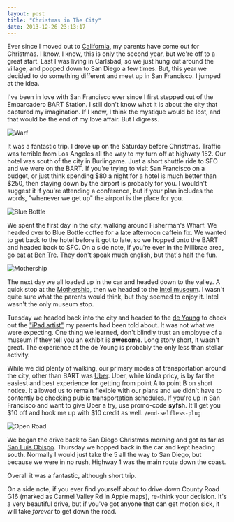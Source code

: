 ```yaml
---
layout: post
title: "Christmas in The City"
date: 2013-12-26 23:13:17
---
```


Ever since I moved out to [California](/2012/07/08/california.html), my parents have come out for Christmas.   I know, I know, this is only the second year, but we're off to a great start.  Last I was living in Carlsbad, so we just hung out around the village, and popped down to San Diego a few times.  But, this year we decided to do something different and meet up in San Francisco.  I jumped at the idea.

I've been in love with San Francisco ever since I first stepped out of the Embarcadero BART Station.  I still don't know what it is about the city that captured my imagination.  If I knew, I think the mystique would be lost, and that would be the end of my love affair.  But I digress.

![Warf](//instagr.am/p/iPFoeMEhzF/media?size=m)

It was a fantastic trip.  I drove up on the Saturday before Christmas.  Traffic was terrible from Los Angeles all the way to my turn off at highway 152.  Our hotel was south of the city in Burlingame.  Just a short shuttle ride to SFO and we were on the BART.  If you're trying to visit San Francisco on a budget, or just think spending $80 a night for a hotel is much better than $250, then staying down by the airport is probably for you.  I wouldn't suggest it if you're attending a conference, but if your plan includes the words, "whenever we get up" the airport is the place for you.

![Blue Bottle](//instagr.am/p/iPUIT-kh6K/media/?size=m)

We spent the first day in the city, walking around Fisherman's Wharf.  We headed over to Blue Bottle coffee for a late afternoon caffein fix.  We wanted to get back to the hotel before it got to late, so we hopped onto the BART and headed back to SFO.  On a side note, if you're ever in the Millbrae area, go eat at [Ben Tre](http://www.yelp.com/biz/ben-tre-vietnamese-homestyle-cuisine-millbrae).  They don't speak much english, but that's half the fun.

![Mothership](//instagr.am/p/iRns8nEh-q/media/?size=m)

The next day we all loaded up in the car and headed down to the valley.  A quick stop at the [Mothership](http://www.apple.com/companystore/), then we headed to the [Intel museum](http://www.intel.com/content/www/us/en/company-overview/intel-museum.html).  I wasn't quite sure what the parents would think, but they seemed to enjoy it.  Intel wasn't the only museum stop.

Tuesday we headed back into the city and headed to the [de Young](http://deyoung.famsf.org) to check out the ["iPad artist"](http://en.wikipedia.org/wiki/David_Hoackney) my parents had been told about.  It was not what we were expecting.  One thing we learned, don't blindly trust an employee of a museum if they tell you an exhibit is __awesome__.  Long story short, it wasn't great.  The experience at the de Young is probably the only less than stellar activity.

While we did plenty of walking, our primary modes of transportation around the city, other than BART was [Uber](https://www.uber.com).  Uber, while kinda pricy, is by far the easiest and best experience for getting from point A to point B on short notice.  It allowed us to remain flexible with our plans and we didn't have to contently be checking public transportation schedules.  If you're up in San Francisco and want to give Uber a try, use promo-code __syfsh__.  It'll get you $10 off and hook me up with $10 credit as well. `/end-selfless-plug`

![Open Road](//instagr.am/p/iXolDhEh39/media/?size=m)

We began the drive back to San Diego Christmas morning and got as far as [San Luis Obispo](https://www.google.com/maps/preview#!q=San+Luis+Obispo).  Thursday we hopped back in the car and kept heading south.  Normally I would just take the 5 all the way to San Diego, but because we were in no rush, Highway 1 was the main route down the coast.

Overall it was a fantastic, although short trip.

On a side note, if you ever find yourself about to drive down County Road G16 (marked as Carmel Valley Rd in Apple maps), re-think your decision.  It's a very beautiful drive, but if you've got anyone that can get motion sick, it will take _forever_ to get down the road.
